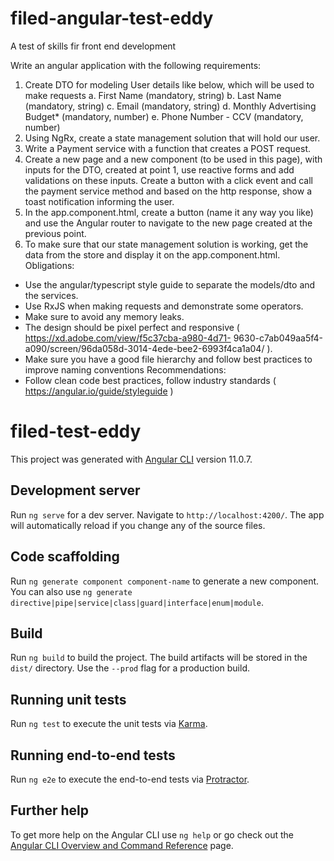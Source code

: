 # filed-angular-test-eddy

A test of skills fir front end development

Write an angular application with the following requirements:
1. Create DTO for modeling User details like below, which will be used to make requests
a. First Name (mandatory, string)
b. Last Name (mandatory, string)
c. Email (mandatory, string)
d. Monthly Advertising Budget* (mandatory, number)
e. Phone Number - CCV (mandatory, number)
2. Using NgRx, create a state management solution that will hold our user.
3. Write a Payment service with a function that creates a POST request.
4. Create a new page and a new component (to be used in this page), with inputs for the DTO,
created at point 1, use reactive forms and add validations on these inputs. Create a button with
a click event and call the payment service method and based on the http response, show a toast
notification informing the user.
5. In the app.component.html, create a button (name it any way you like) and use the Angular
router to navigate to the new page created at the previous point.
6. To make sure that our state management solution is working, get the data from the store and
display it on the app.component.html.
Obligations:
- Use the angular/typescript style guide to separate the models/dto and the services.
- Use RxJS when making requests and demonstrate some operators.
- Make sure to avoid any memory leaks.
- The design should be pixel perfect and responsive ( https://xd.adobe.com/view/f5c37cba-a980-4d71-
9630-c7ab049aa5f4-a090/screen/96da058d-3014-4ede-bee2-6993f4ca1a04/ ).
- Make sure you have a good file hierarchy and follow best practices to improve naming conventions
Recommendations:
- Follow clean code best practices, follow industry standards ( https://angular.io/guide/styleguide )


# filed-test-eddy

This project was generated with [Angular CLI](https://github.com/angular/angular-cli) version 11.0.7.

## Development server

Run `ng serve` for a dev server. Navigate to `http://localhost:4200/`. The app will automatically reload if you change any of the source files.

## Code scaffolding

Run `ng generate component component-name` to generate a new component. You can also use `ng generate directive|pipe|service|class|guard|interface|enum|module`.

## Build

Run `ng build` to build the project. The build artifacts will be stored in the `dist/` directory. Use the `--prod` flag for a production build.

## Running unit tests

Run `ng test` to execute the unit tests via [Karma](https://karma-runner.github.io).

## Running end-to-end tests

Run `ng e2e` to execute the end-to-end tests via [Protractor](http://www.protractortest.org/).

## Further help

To get more help on the Angular CLI use `ng help` or go check out the [Angular CLI Overview and Command Reference](https://angular.io/cli) page.
